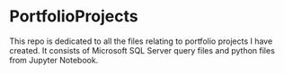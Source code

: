 # PortfolioProjects
This repo is dedicated to all the files relating to portfolio projects I have created.
It consists of Microsoft SQL Server query files and python files from Jupyter Notebook.
